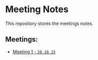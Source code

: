 # Meeting Notes
This repository stores the meetings notes.

## Meetings:
- [Meeting 1 - `20.10.15`](./meeting-1/meeting-1-notes.md)